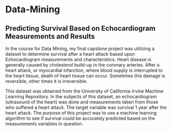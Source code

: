 # Data-Mining

## Predicting Survival Based on Echocardiogram Measurements and Results

In the course for Data Mining, my final capstone project was utilizing a dataset to determine survival after a heart attack based upon Echocardiogram measurements and characteristics.  Heart disease is generally caused by cholesterol build-up in the coronary arteries.  After a heart attack, or myocardial infarction, where blood supply is interrupted to the heart tissue, death of heart tissue can occur.  Sometimes this damage is reversible, other times it is irreversible.

This dataset was obtained from the University of California-Irvine Machine Learning Repository.  In the subjects of this dataset, an echocardiogram (ultrasound of the heart) was done and measurements taken from those who suffered a heart attack.  The target variable was survival 1 year after the heart attack.  The purpose of this project was to use a machine learning algorithm to see if survival could be accurately predicted based on the measurements variables in question.
